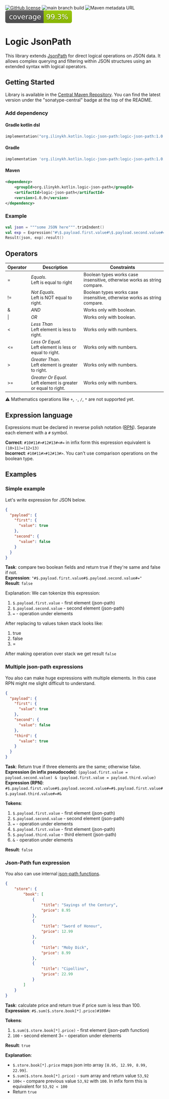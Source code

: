 [![GitHub license](https://img.shields.io/badge/license-Apache%20License%202.0-blue.svg?style=flat)](https://www.apache.org/licenses/LICENSE-2.0)
![main branch build](https://github.com/divinenickname/utgen-kotlin-core/actions/workflows/mainbranch-build.yml/badge.svg)
![Maven metadata URL](https://img.shields.io/maven-metadata/v?metadataUrl=https://repo1.maven.org/maven2/org/ilinykh/kotlin/logic-json-path/logic-json-path/maven-metadata.xml&style=flat&label=sonatype-central&color=green)
![Coverage](.github/badges/jacoco.svg)

# Logic JsonPath
This library extends [JsonPath](https://github.com/json-path/JsonPath) for direct logical operations on JSON data.
It allows complex querying and filtering within JSON structures using an extended syntax with logical operators.

## Getting Started
Library is available in the [Central Maven Repository](https://central.sonatype.com/artifact/org.ilinykh.kotlin.logic-json-path/logic-json-path).
You can find the latest version under the "sonatype-central" badge at the top of the README.

### Add dependency
#### Gradle kotlin dsl
``` kotlin
implementation("org.ilinykh.kotlin.logic-json-path:logic-json-path:1.0.0")
```

#### Gradle
```groovy
implementation 'org.ilinykh.kotlin.logic-json-path:logic-json-path:1.0.0'
```

#### Maven
```xml
<dependency>
    <groupId>org.ilinykh.kotlin.logic-json-path</groupId>
    <artifactId>logic-json-path</artifactId>
    <version>1.0.0</version>
</dependency>
```

### Example
```kotlin
val json = """some JSON here""".trimIndent()
val exp = Expression("#\$.payload.first.value#\$.payload.second.value#=")
Result(json, exp).result()
```

## Operators
| Operator | Description                                                         | Constraints                                                              |
|----------|---------------------------------------------------------------------|--------------------------------------------------------------------------|
| =        | *Equals*. <br/>Left is equal to right                               | Boolean types works case insensitive, otherwise works as string compare. |
| !=       | *Not Equals*. <br/>Left is NOT equal to right.                      | Boolean types works case insensitive, otherwise works as string compare. |
| &        | *AND*                                                               | Works only with boolean.                                                 |
| \|       | *OR*                                                                | Works only with boolean.                                                 |
| <        | *Less Than* <br/>Left element is less to right.                     | Works only with numbers.                                                 |
| <=       | *Less Or Equal*. <br/>Left element is less or equal to right.       | Works only with numbers.                                                 |
| \>       | *Greater Than*. <br/>Left element is greater to right.              | Works only with numbers.                                                 |
| \>=      | *Greater Or Equal*. <br/>Left element is greater or equal to right. | Works only with numbers.                                                 |

⚠️ Mathematics operations like `+`, `-`, `/`, `*` are not supported yet.

## Expression language
Expressions must be declared in reverse polish notation ([RPN](https://en.wikipedia.org/wiki/Reverse_Polish_notation)).
Separate each element with a `#` symbol.

**Correct**: `#10#11#>#12#13#<#=` in infix form this expression equivalent is `(10>11)=(12<13)`  
**Incorrect**: `#10#11#>#12#13#>`. You can't use comparison operations on the boolean type.

## Examples
### Simple example
Let's write expression for JSON below.
```json
{
  "payload": {
    "first": {
      "value": true
    },
    "second": {
      "value": false
    }
  }
}
```

**Task**: compare two boolean fields and return true if they're same and false if not.  
**Expression**: `"#$.payload.first.value#$.payload.second.value#="`  
**Result**: `false`

Explanation:
We can tokenize this expression:
1. `$.payload.first.value` - first element (json-path)
2. `$.payload.second.value` - second element (json-path)
3. `=` - operation under elements

After replacing to values token stack looks like:
1. true
2. false
3. =

After making operation over stack we get result `false`

### Multiple json-path expressions
You also can make huge expressions with multiple elements. In this case RPN might me slight difficult to understand.

```json
{
  "payload": {
    "first": {
      "value": true
    },
    "second": {
      "value": false
    },
    "third": {
      "value": true
    }
  }
}
```

**Task**: Return true if three elements are the same; otherwise false.  
**Expression (in infix pseudocode)**: `(payload.first.value = payload.second.value) & (payload.first.value = payload.third.value)`  
**Expression (RPN)**: `#$.payload.first.value#$.payload.second.value#=#$.payload.first.value#$.payload.third.value#=#&`

**Tokens**:
1. `$.payload.first.value` - first element (json-path)
2. `$.payload.second.value` - second element (json-path)
3. `=` - operation under elements
4. `$.payload.first.value` - first element (json-path)
5. `$.payload.third.value` - third element (json-path)
6. `&` - operation under elements

**Result**: `false`

### Json-Path fun expression
You also can use internal [json-path functions](https://github.com/json-path/JsonPath?tab=readme-ov-file#functions).

```json
{
    "store": {
        "book": [
            {
                "title": "Sayings of the Century",
                "price": 8.95
            },
            {
                "title": "Sword of Honour",
                "price": 12.99
            },
            {
                "title": "Moby Dick",
                "price": 8.99
            },
            {
                "title": "Cipollino",
                "price": 22.99
            }
        ]
    }
}
```
**Task**: calculate price and return true if price sum is less than 100.  
**Expression**: `#$.sum($.store.book[*].price)#100#<`

**Tokens**:
1. `$.sum($.store.book[*].price)` - first element (json-path function)
2. `100` - second element
3`<` - operation under elements

**Result**: `true`

**Explanation**: 
- `$.store.book[*].price` maps json into array `[8.95, 12.99, 8.99, 22.99]`.
- `$.sum($.store.book[*].price)` - sum array and return value `53,92`
- `100<` - compare previous value `53,92` with `100`. In infix form this is equivalent for `53,92 < 100`
- Return `true`
